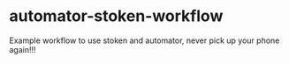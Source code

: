 # automator-stoken-workflow
Example workflow to use stoken and automator, never pick up your phone again!!!
